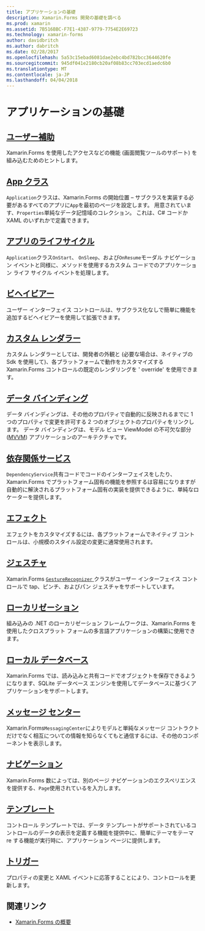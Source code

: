```yaml
---
title: アプリケーションの基礎
description: Xamarin.Forms 開発の基礎を調べる
ms.prod: xamarin
ms.assetid: 7B516BBC-F7E1-4387-9779-7754E2E69723
ms.technology: xamarin-forms
author: davidbritch
ms.author: dabritch
ms.date: 02/28/2017
ms.openlocfilehash: 5a53c15ebad6081dae2ebc4bd782bcc3644620fe
ms.sourcegitcommit: 945df041e2180cb20af08b83cc703ecd1aedc6b0
ms.translationtype: MT
ms.contentlocale: ja-JP
ms.lasthandoff: 04/04/2018
---
```

# <a name="application-fundamentals"></a>アプリケーションの基礎

## <a name="accessibilityaccessibilityindexmd"></a>[ユーザー補助](accessibility/index.md)

Xamarin.Forms を使用したアクセスなどの機能 (画面閲覧ツールのサポート) を組み込むためのヒントします。

## <a name="app-classapplication-classmd"></a>[App クラス](application-class.md)

`Application`クラスは、Xamarin.Forms の開始位置 – サブクラスを実装する必要があるすべてのアプリに`App`を最初のページを設定します。 用意されています、`Properties`単純なデータ記憶域のコレクション。 これは、C# コードか XAML のいずれかで定義できます。

## <a name="app-lifecycleapp-lifecyclemd"></a>[アプリのライフサイクル](app-lifecycle.md)

`Application`クラス`OnStart`、 `OnSleep`、および`OnResume`モーダル ナビゲーション イベントと同様に、メソッドを使用するカスタム コードでのアプリケーション ライフ サイクル イベントを処理します。

## <a name="behaviorsbehaviorsindexmd"></a>[ビヘイビアー](behaviors/index.md)

ユーザー インターフェイス コントロールは、サブクラス化なしで簡単に機能を追加するビヘイビアーを使用して拡張できます。

## <a name="custom-rendererscustom-rendererindexmd"></a>[カスタム レンダラー](custom-renderer/index.md)

カスタム レンダラーとしては、開発者の外観と (必要な場合は、ネイティブの Sdk を使用して)、各プラットフォームで動作をカスタマイズする Xamarin.Forms コントロールの既定のレンダリングを ' override' を使用できます。

## <a name="data-bindingdata-bindingindexmd"></a>[データ バインディング](data-binding/index.md)

データ バインディングは、その他のプロパティで自動的に反映されるまでに 1 つのプロパティで変更を許可する 2 つのオブジェクトのプロパティをリンクします。 データ バインディングは、モデル ビュー ViewModel の不可欠な部分 ([MVVM](~/xamarin-forms/enterprise-application-patterns/mvvm.md)) アプリケーションのアーキテクチャです。

## <a name="dependency-servicedependency-serviceindexmd"></a>[依存関係サービス](dependency-service/index.md)

`DependencyService`共有コードでコードのインターフェイスをしたり、Xamarin.Forms でプラットフォーム固有の機能を参照するは容易になりますが自動的に解決されるプラットフォーム固有の実装を提供できるように、単純なロケーターを提供します。

## <a name="effectseffectsindexmd"></a>[エフェクト](effects/index.md)

エフェクトをカスタマイズするには、各プラットフォームでネイティブ コントロールは、小規模のスタイル設定の変更に通常使用されます。

## <a name="gesturesgesturesindexmd"></a>[ジェスチャ](gestures/index.md)

Xamarin.Forms [ `GestureRecognizer` ](https://developer.xamarin.com/api/type/Xamarin.Forms.GestureRecognizer/)クラスがユーザー インターフェイス コントロールで tap、ピンチ、およびパン ジェスチャをサポートしています。

## <a name="localizationlocalizationmd"></a>[ローカリゼーション](localization.md)

組み込みの .NET のローカリゼーション フレームワークは、Xamarin.Forms を使用したクロスプラット フォームの多言語アプリケーションの構築に使用できます。

## <a name="local-databasesdatabasesmd"></a>[ローカル データベース](databases.md)

Xamarin.Forms では、読み込みと共有コードでオブジェクトを保存できるようになります、SQLite データベース エンジンを使用してデータベースに基づくアプリケーションをサポートします。

## <a name="messaging-centermessaging-centermd"></a>[メッセージ センター](messaging-center.md)

Xamarin.Forms`MessagingCenter`によりモデルと単純なメッセージ コントラクトだけでなく相互についての情報を知らなくてもと通信するには、その他のコンポーネントを表示します。

## <a name="navigationnavigationindexmd"></a>[ナビゲーション](navigation/index.md)

Xamarin.Forms 数によっては、別のページ ナビゲーションのエクスペリエンスを提供する、`Page`使用されているを入力します。

## <a name="templatestemplatesindexmd"></a>[テンプレート](templates/index.md)

コントロール テンプレートでは、データ テンプレートがサポートされているコントロールのデータの表示を定義する機能を提供中に、簡単にテーマをテーマ re する機能が実行時に、アプリケーション ページに提供します。

## <a name="triggerstriggersmd"></a>[トリガー](triggers.md)

プロパティの変更と XAML イベントに応答することにより、コントロールを更新します。


## <a name="related-links"></a>関連リンク

- [Xamarin.Forms の概要](~/xamarin-forms/get-started/introduction-to-xamarin-forms.md)
